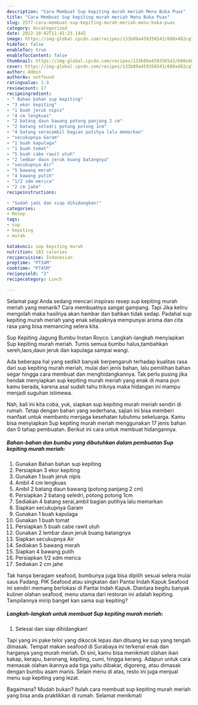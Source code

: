 ```yaml
---
description: "Cara Membuat Sup kepiting murah meriah Menu Buka Puas"
title: "Cara Membuat Sup kepiting murah meriah Menu Buka Puas"
slug: 2577-cara-membuat-sup-kepiting-murah-meriah-menu-buka-puas
category: Uncategorized
date: 2022-10-02T11:41:23.144Z
image: https://img-global.cpcdn.com/recipes/133b89a459356543/680x482cq70/sup-kepiting-murah-meriah-foto-resep-utama.jpg
hideToc: false
enableToc: true
enableTocContent: false
thumbnail: https://img-global.cpcdn.com/recipes/133b89a459356543/680x482cq70/sup-kepiting-murah-meriah-foto-resep-utama.jpg
cover: https://img-global.cpcdn.com/recipes/133b89a459356543/680x482cq70/sup-kepiting-murah-meriah-foto-resep-utama.jpg
author: Admin
authorAv: notfound
ratingvalue: 3.9
reviewcount: 17
recipeingredient:
- " Bahan bahan sup kepiting"
- "3 ekor kepiting"
- "1 buah jeruk nipis"
- "4 cm lengkuas"
- "2 batang daun bawang potong panjang 2 cm"
- "2 batang seledri potong potong 1cm"
- "4 batang seraiambil bagian putihya lalu memarkan"
- "secukupnya Garam"
- "1 buah kapulaga"
- "1 buah tomat"
- "5 buah cabe rawit utuh"
- "2 lembar daun jeruk buang batangnya"
- "secukupnya Air"
- "5 bawang merah"
- "4 bawang putih"
- "1/2 sdm merica"
- "2 cm jahe"
recipeinstructions:

- "Sudah jadi dan siap dihidangkan!"
categories:
- Resep
tags:
- sup
- kepiting
- murah

katakunci: sup kepiting murah 
nutrition: 183 calories
recipecuisine: Indonesian
preptime: "PT34M"
cooktime: "PT45M"
recipeyield: "2"
recipecategory: Lunch

---
```



Selamat pagi Anda sedang mencari inspirasi resep sup kepiting murah meriah yang menarik? Cara membuatnya sangat gampang. Tapi Jika keliru mengolah maka hasilnya akan hambar dan bahkan tidak sedap. Padahal sup kepiting murah meriah yang enak selayaknya mempunyai aroma dan cita rasa yang bisa memancing selera kita.


Sup Kepiting Jagung Bumbu Instan Royco. Langkah-langkah menyiapkan Sup kepiting murah meriah. Tumis semua bumbu halus,tambahkan sereh,laos,daun jeruk dan kapulaga sampai wangi.

Ada beberapa hal yang sedikit banyak berpengaruh terhadap kualitas rasa dari sup kepiting murah meriah, mulai dari jenis bahan, lalu pemilihan bahan segar hingga cara membuat dan menghidangkannya. Tak perlu pusing jika hendak menyiapkan sup kepiting murah meriah yang enak di mana pun kamu berada, karena asal sudah tahu triknya maka hidangan ini mampu menjadi suguhan istimewa.


Nah, kali ini kita coba, yuk, siapkan sup kepiting murah meriah sendiri di rumah. Tetap dengan bahan yang sederhana, sajian ini bisa memberi manfaat untuk membantu menjaga kesehatan tubuhmu sekeluarga. Kamu bisa menyiapkan Sup kepiting murah meriah menggunakan 17 jenis bahan dan 0 tahap pembuatan. Berikut ini cara untuk membuat hidangannya.

<!--inarticleads1-->

##### Bahan-bahan dan bumbu yang dibutuhkan dalam pembuatan Sup kepiting murah meriah:

1. Gunakan  Bahan bahan sup kepiting
1. Persiapkan 3 ekor kepiting
1. Gunakan 1 buah jeruk nipis
1. Ambil 4 cm lengkuas
1. Ambil 2 batang daun bawang (potong panjang 2 cm)
1. Persiapkan 2 batang seledri, potong potong 1cm
1. Sediakan 4 batang serai,ambil bagian putihya lalu memarkan
1. Siapkan secukupnya Garam
1. Gunakan 1 buah kapulaga
1. Gunakan 1 buah tomat
1. Persiapkan 5 buah cabe rawit utuh
1. Gunakan 2 lembar daun jeruk buang batangnya
1. Siapkan secukupnya Air
1. Sediakan 5 bawang merah
1. Siapkan 4 bawang putih
1. Persiapkan 1/2 sdm merica
1. Sediakan 2 cm jahe


Tak hanya beragam seafood, bumbunya juga bisa dipilih sesuai selera mulai saus Padang. PIK Seafood atau singkatan dari Pantai Indah Kapuk Seafood ini sendiri memang berlokasi di Pantai Indah Kapuk. Diantara begitu banyak kuliner olahan seafood, menu utama dari restoran ini adalah kepiting. Tampilannya mirip banget kan sama sup kepiting? 

<!--inarticleads2-->

##### Langkah-langkah untuk membuat Sup kepiting murah meriah:


1. Selesai dan siap dihidangkan!

Tapi yang ini pake telor yang dikocok lepas dan dituang ke sup yang tengah dimasak. Tempat makan seafood di Surabaya ini terkenal enak dan harganya yang murah meriah. Di sini, kamu bisa menikmati olahan ikan kakap, kerapu, baronang, kepiting, cumi, hingga kerang. Adapun untuk cara memasak olahan ikannya ada tiga yaitu dibakar, digoreng, atau dimasak dengan bumbu asam manis. Selain menu di atas, resto ini juga menjual menu sup kepiting yang lezat. 

Bagaimana? Mudah bukan? Itulah cara membuat sup kepiting murah meriah yang bisa anda praktikkan di rumah. Selamat menikmati
